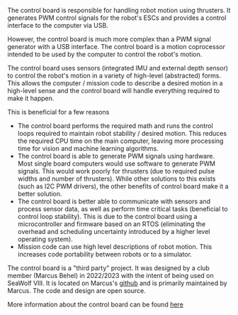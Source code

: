 
The control board is responsible for handling robot motion using thrusters. It generates PWM control signals for the robot's ESCs and provides a control interface to the computer via USB.

However, the control board is much more complex than a PWM signal generator with a USB interface. The control board is a motion coprocessor intended to be used by the computer to control the robot's motion.

The control board uses sensors (integrated IMU and external depth sensor) to control the robot's motion in a variety of high-level (abstracted) forms. This allows the computer / mission code to describe a desired motion in a high-level sense and the control board will handle everything required to make it happen.

This is beneficial for a few reasons

- The control board performs the required math and runs the control loops required to maintain robot stability / desired motion. This reduces the required CPU time on the main computer, leaving more processing time for vision and machine learning algorithms.
- The control board is able to generate PWM signals using hardware. Most single board computers would use software to generate PWM signals. This would work poorly for thrusters (due to required pulse widths and number of thrusters). While other solutions to this exists (such as I2C PWM drivers), the other benefits of control board make it a better solution.
- The control board is better able to communicate with sensors and process sensor data, as well as perform time critical tasks (beneficial to control loop stability). This is due to the control board using a microcontroller and firmware based on an RTOS (eliminating the overhead and scheduling uncertainty introduced by a higher level operating system).
- Mission code can use high level descriptions of robot motion. This increases code portability between robots or to a simulator.

The control board is a "third party" project. It was designed by a club member (Marcus Behel) in 2022/2023 with the intent of being used on SeaWolf VIII. It is located on Marcus's [github](https://github.com/MB3hel/AUVControlBoard) and is primarily maintained by Marcus. The code and design are open source.

More information about the control board can be found [here](https://mb3hel.github.io/AUVControlBoard/)
